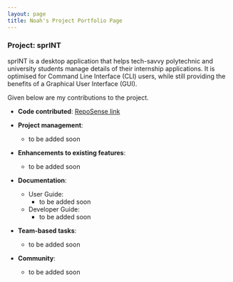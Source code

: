 ```yaml
---
layout: page
title: Noah's Project Portfolio Page
---
```


### Project: sprINT

sprINT is a desktop application that helps tech-savvy polytechnic and university students manage details of their
internship applications. It is optimised for Command Line Interface (CLI) users, while still providing the benefits
of a Graphical User Interface (GUI).

Given below are my contributions to the project.

* **Code contributed**: [RepoSense link](https://nus-cs2103-ay2223s2.github.io/tp-dashboard/?search=noahxinjie&breakdown=true)

* **Project management**:
  * to be added soon

* **Enhancements to existing features**:
  * to be added soon

* **Documentation**:
  * User Guide:
    * to be added soon
  * Developer Guide:
    * to be added soon

* **Team-based tasks**:
  * to be added soon

* **Community**:
  * to be added soon
